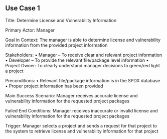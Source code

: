 ## Use Case 1
Title: Determine License and Vulnerability Information

Primary Actor: Manager

Goal in Context: The manager is able to determine license and vulnerability information from the provided project information

Stakeholders:
•	Manager – To receive clear and relevant project information
•	Developer – To provide the relevant file/package level information
•	Project Owner: To clearly understand manager decisions to green/red light a project

Preconditions:
•	Relevant file/package information is in the SPDX database
•	Proper project information has been provided

Main Success Scenario: Manager receives accurate license and vulnerability information for the requested project packages

Failed End Conditions: Manager receives inaccurate or invalid license and vulnerability information for the requested project packages

Trigger: Manager selects a project and sends a request for that project to the system to retrieve license and vulnerability information for that project
